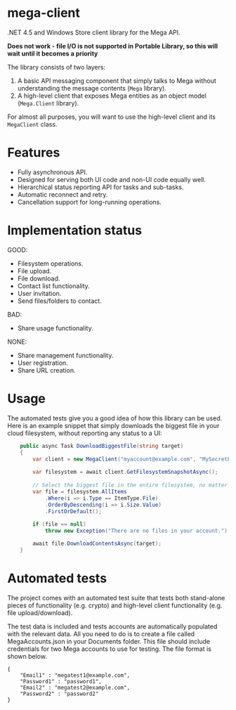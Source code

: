 mega-client
===========

.NET 4.5 and Windows Store client library for the Mega API.

**Does not work - file I/O is not supported in Portable Library, so this will wait until it becomes a priority**


The library consists of two layers:

1. A basic API messaging component that simply talks to Mega without understanding the message contents (`Mega` library).
1. A high-level client that exposes Mega entities as an object model (`Mega.Client` library).

For almost all purposes, you will want to use the high-level client and its `MegaClient` class.

Features
===========

* Fully asynchronous API.
* Designed for serving both UI code and non-UI code equally well.
* Hierarchical status reporting API for tasks and sub-tasks.
* Automatic reconnect and retry.
* Cancellation support for long-running operations.

Implementation status
===========

GOOD:

* Filesystem operations.
* File upload.
* File download.
* Contact list functionality.
* User invitation.
* Send files/folders to contact.

BAD:
* Share usage functionality.

NONE:

* Share management functionality.
* User registration.
* Share URL creation.

Usage
===========

The automated tests give you a good idea of how this library can be used. Here is an example snippet that simply downloads the biggest file in your cloud filesystem, without reporting any status to a UI:

```CS
	public async Task DownloadBiggestFile(string target)
	{
		var client = new MegaClient("myaccount@example.com", "MySecretPassword123");
		
		var filesystem = await client.GetFilesystemSnapshotAsync();
		
		// Select the biggest file in the entire filesystem, no matter where it is located in the tree.
		var file = filesystem.AllItems
			.Where(i => i.Type == ItemType.File)
			.OrderByDescending(i => i.Size.Value)
			.FirstOrDefault();
		
		if (file == null)
			throw new Exception("There are no files in your account.");

		await file.DownloadContentsAsync(target);
	}
```

Automated tests
===========

The project comes with an automated test suite that tests both stand-alone pieces of functionality (e.g. crypto) and high-level client functionality (e.g. file upload/download).

The test data is included and tests accounts are automatically populated with the relevant data. All you need to do is to create a file called MegaAccounts.json in your Documents folder. This file should include credentials for two Mega accounts to use for testing. The file format is shown below.

	{
		"Email1" : "megatest1@example.com",
		"Password1" : "password1",
		"Email2" : "megatest2@example.com",
		"Password2" : "password2"
	}
